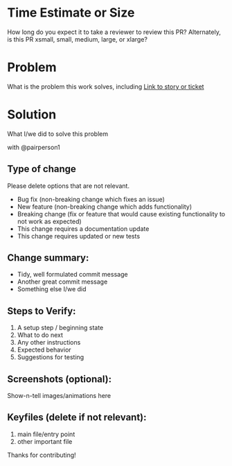 # Time Estimate or Size

How long do you expect it to take a reviewer to review this PR?
Alternately, is this PR xsmall, small, medium, large, or xlarge?

# Problem

What is the problem this work solves, including
[Link to story or ticket](https://my-tracking-system.url/ticket-number)

# Solution

What I/we did to solve this problem

with @pairperson1

## Type of change

Please delete options that are not relevant.

-   Bug fix (non-breaking change which fixes an issue)
-   New feature (non-breaking change which adds functionality)
-   Breaking change (fix or feature that would cause existing functionality to not work as expected)
-   This change requires a documentation update
-   This change requires updated or new tests

## Change summary:

-   Tidy, well formulated commit message
-   Another great commit message
-   Something else I/we did

## Steps to Verify:

1. A setup step / beginning state
1. What to do next
1. Any other instructions
1. Expected behavior
1. Suggestions for testing

## Screenshots (optional):

Show-n-tell images/animations here

## Keyfiles (delete if not relevant):

1. main file/entry point
2. other important file

Thanks for contributing!
